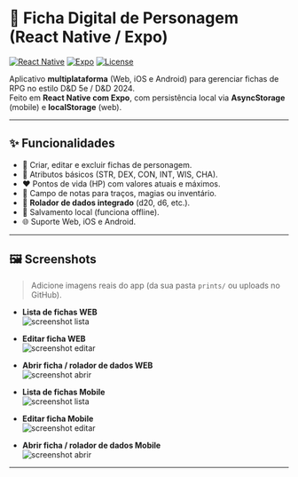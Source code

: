 # 📜 Ficha Digital de Personagem (React Native / Expo)

[![React Native](https://img.shields.io/badge/React%20Native-0.79-blue?logo=react)](https://reactnative.dev/)
[![Expo](https://img.shields.io/badge/Expo-53-lightgrey?logo=expo)](https://expo.dev/)
[![License](https://img.shields.io/badge/license-MIT-green)](LICENSE)

Aplicativo **multiplataforma** (Web, iOS e Android) para gerenciar fichas de RPG no estilo D&D 5e / D&D 2024.  
Feito em **React Native com Expo**, com persistência local via **AsyncStorage** (mobile) e **localStorage** (web).

---

## ✨ Funcionalidades
- 📂 Criar, editar e excluir fichas de personagem.  
- 🧮 Atributos básicos (STR, DEX, CON, INT, WIS, CHA).  
- ❤️ Pontos de vida (HP) com valores atuais e máximos.  
- 📝 Campo de notas para traços, magias ou inventário.  
- 🎲 **Rolador de dados integrado** (d20, d6, etc.).  
- 💾 Salvamento local (funciona offline).  
- 🌐 Suporte Web, iOS e Android.  

---

## 🖼️ Screenshots
> Adicione imagens reais do app (da sua pasta `prints/` ou uploads no GitHub).  

- **Lista de fichas WEB**  
  ![screenshot lista](https://i.imgur.com/mBpbHAR.png)

- **Editar ficha WEB**  
  ![screenshot editar](https://i.imgur.com/bjZoWEE.png)

- **Abrir ficha / rolador de dados WEB**  
  ![screenshot abrir](https://i.imgur.com/9bT1XEp.png)
  
- **Lista de fichas Mobile**  
  ![screenshot lista](https://i.imgur.com/WYFD86I.png)

- **Editar ficha Mobile**  
  ![screenshot editar](https://i.imgur.com/VIwYk0D.png)

- **Abrir ficha / rolador de dados Mobile**  
  ![screenshot abrir](https://i.imgur.com/sbAvNMK.png)

---
